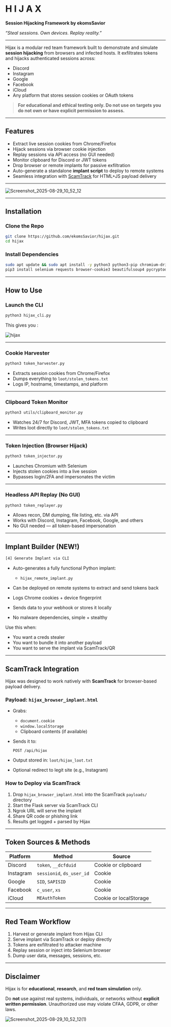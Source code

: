 # H I J A X

**Session Hijacking Framework by ekomsSavior**

*“Steal sessions. Own devices. Replay reality.”*

---

Hijax is a modular red team framework built to demonstrate and simulate **session hijacking** from browsers and infected hosts. It exfiltrates tokens and hijacks authenticated sessions across:

* Discord
* Instagram
* Google
* Facebook
* iCloud
* Any platform that stores session cookies or OAuth tokens

>  **For educational and ethical testing only. Do not use on targets you do not own or have explicit permission to assess.**

---

##  Features

* Extract live session cookies from Chrome/Firefox
* Hijack sessions via browser cookie injection
* Replay sessions via API access (no GUI needed)
* Monitor clipboard for Discord or JWT tokens
* Drop browser or remote implants for passive exfiltration
* Auto-generate a standalone **implant script** to deploy to remote systems
* Seamless integration with [ScamTrack](https://github.com/yourorg/scamtrack) for HTML+JS payload delivery

---

![Screenshot_2025-08-29_10_52_12](https://github.com/user-attachments/assets/1948d982-60c7-4974-8dd4-8da4c43d40d1)

---

##  Installation

### Clone the Repo

```bash
git clone https://github.com/ekomsSavior/hijax.git
cd hijax
```

### Install Dependencies

```bash
sudo apt update && sudo apt install -y python3 python3-pip chromium-driver curl jq unzip
pip3 install selenium requests browser-cookie3 beautifulsoup4 pycryptodome pyperclip --break-system-packages
```

---

##  How to Use

### Launch the CLI

```bash
python3 hijax_cli.py
```

This gives you :

![hijax](https://github.com/user-attachments/assets/c48b119e-c10c-473f-a6b5-995aff1fa6b4)

---

### Cookie Harvester

```bash
python3 token_harvester.py
```

* Extracts session cookies from Chrome/Firefox
* Dumps everything to `loot/stolen_tokens.txt`
* Logs IP, hostname, timestamps, and platform

---

###  Clipboard Token Monitor

```bash
python3 utils/clipboard_monitor.py
```

* Watches 24/7 for Discord, JWT, MFA tokens copied to clipboard
* Writes loot directly to `loot/stolen_tokens.txt`

---

###  Token Injection (Browser Hijack)

```bash
python3 token_injector.py
```

* Launches Chromium with Selenium
* Injects stolen cookies into a live session
* Bypasses login/2FA and impersonates the victim

---

###  Headless API Replay (No GUI)

```bash
python3 token_replayer.py
```

* Allows recon, DM dumping, file listing, etc. via API
* Works with Discord, Instagram, Facebook, Google, and others
* No GUI needed — all token-based impersonation

---

##  Implant Builder (NEW!)

```bash
[4] Generate Implant via CLI
```

* Auto-generates a fully functional Python implant:

  * `hijax_remote_implant.py`
* Can be deployed on remote systems to extract and send tokens back
* Logs Chrome cookies + device fingerprint
* Sends data to your webhook or stores it locally
* No malware dependencies, simple + stealthy

 Use this when:

* You want a creds stealer
* You want to bundle it into another payload
* You want to serve the implant via ScamTrack/QR

---

##  ScamTrack Integration

Hijax was designed to work natively with **ScamTrack** for browser-based payload delivery.

###  Payload: `hijax_browser_implant.html`

* Grabs:

  * `document.cookie`
  * `window.localStorage`
  * Clipboard contents (if available)
* Sends it to:

  ```
  POST /api/hijax
  ```
* Output stored in: `loot/hijax_loot.txt`
* Optional redirect to legit site (e.g., Instagram)

###  How to Deploy via ScamTrack

1. Drop `hijax_browser_implant.html` into the ScamTrack `payloads/` directory
2. Start the Flask server via ScamTrack CLI
3. Ngrok URL will serve the implant
4. Share QR code or phishing link
5. Results get logged + parsed by Hijax


---

##  Token Sources & Methods

| Platform  | Method                    | Source                 |
| --------- | ------------------------- | ---------------------- |
| Discord   | `token`, `__dcfduid`      | Cookie or clipboard    |
| Instagram | `sessionid`, `ds_user_id` | Cookie                 |
| Google    | `SID`, `SAPISID`          | Cookie                 |
| Facebook  | `c_user`, `xs`            | Cookie                 |
| iCloud    | `MEAuthToken`             | Cookie or localStorage |

---

##  Red Team Workflow

1. Harvest or generate implant from Hijax CLI
2. Serve implant via ScamTrack or deploy directly
3. Tokens are exfiltrated to attacker machine
4. Replay session or inject into Selenium browser
5. Dump user data, messages, sessions, etc.

---

##  Disclaimer

Hijax is for **educational**, **research**, and **red team simulation** only.

Do **not** use against real systems, individuals, or networks without **explicit written permission**.
Unauthorized use may violate CFAA, GDPR, or other laws.

![Screenshot_2025-08-29_10_52_12(1)](https://github.com/user-attachments/assets/ebbe32d7-cfe5-4aa7-872c-bc0d2d326d7c)
